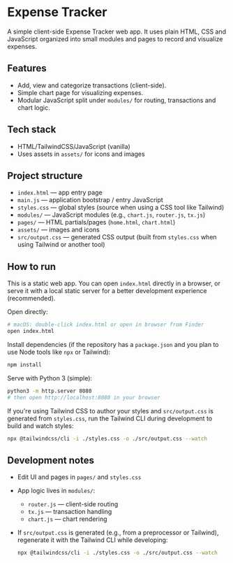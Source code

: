 # Expense Tracker

A simple client-side Expense Tracker web app. It uses plain HTML, CSS and JavaScript organized into small modules and pages to record and visualize expenses.

## Features
- Add, view and categorize transactions (client-side).
- Simple chart page for visualizing expenses.
- Modular JavaScript split under `modules/` for routing, transactions and chart logic.

## Tech stack
- HTML/TailwindCSS/JavaScript (vanilla)
- Uses assets in `assets/` for icons and images

## Project structure
- `index.html` — app entry page
- `main.js` — application bootstrap / entry JavaScript
- `styles.css` — global styles (source when using a CSS tool like Tailwind)
- `modules/` — JavaScript modules (e.g., `chart.js`, `router.js`, `tx.js`)
- `pages/` — HTML partials/pages (`home.html`, `chart.html`)
- `assets/` — images and icons
- `src/output.css` — generated CSS output (built from `styles.css` when using Tailwind or another tool)

## How to run
This is a static web app. You can open `index.html` directly in a browser, or serve it with a local static server for a better development experience (recommended).

Open directly:

```bash
# macOS: double-click index.html or open in browser from Finder
open index.html
```

Install dependencies (if the repository has a `package.json` and you plan to use Node tools like `npx` or Tailwind):

```bash
npm install
```

Serve with Python 3 (simple):

```bash
python3 -m http.server 8080
# then open http://localhost:8080 in your browser
```

If you're using Tailwind CSS to author your styles and `src/output.css` is generated from `styles.css`, run the Tailwind CLI during development to build and watch styles:

```bash
npx @tailwindcss/cli -i ./styles.css -o ./src/output.css --watch
```

## Development notes
- Edit UI and pages in `pages/` and `styles.css` 
- App logic lives in `modules/`:
  - `router.js` — client-side routing
  - `tx.js` — transaction handling
  - `chart.js` — chart rendering
- If `src/output.css` is generated (e.g., from a preprocessor or Tailwind), regenerate it with the Tailwind CLI while developing:

  ```bash
  npx @tailwindcss/cli -i ./styles.css -o ./src/output.css --watch
  ```



